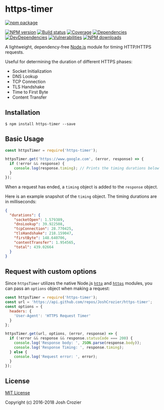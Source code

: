 # https-timer

[![npm package](https://nodei.co/npm/https-timer.png?downloads=true)](https://www.npmjs.com/package/https-timer)

[![NPM version](https://img.shields.io/npm/v/https-timer.svg?style=flat-square)](https://www.npmjs.com/package/https-timer)
[![Build status](https://img.shields.io/travis/JoshCrozier/https-timer.svg?style=flat-square)](https://travis-ci.org/JoshCrozier/https-timer)
[![Coverage](https://img.shields.io/codecov/c/github/JoshCrozier/https-timer.svg?style=flat-square)](https://codecov.io/github/request/request?branch=master)
[![Dependencies](https://img.shields.io/david/JoshCrozier/https-timer.svg?style=flat-square)](https://david-dm.org/JoshCrozier/https-timer)
[![DevDependencies](https://david-dm.org/JoshCrozier/https-timer/dev-status.svg?style=flat-square)](https://david-dm.org/JoshCrozier/https-timer?type=dev)
[![Vulnerabilities](https://snyk.io/test/npm/https-timer/badge.svg?style=flat-square)](https://snyk.io/test/npm/https-timer)
[![NPM downloads](https://img.shields.io/npm/dm/https-timer.svg?style=flat-square)](https://www.npmjs.com/package/https-timer)

A lightweight, dependency-free [Node.js]((https://nodejs.org)) module for timing HTTP/HTTPS requests.

Useful for determining the duration of different HTTPS phases:

- Socket Initialization
- DNS Lookup
- TCP Connection
- TLS Handshake
- Time to First Byte
- Content Transfer

## Installation

    $ npm install https-timer --save

## Basic Usage

```js
const httpsTimer = require('https-timer');

httpsTimer.get('https://www.google.com', (error, response) => {
  if (!error && response) {
    console.log(response.timing); // Prints the timing durations below
  }
});
```

When a request has ended, a `timing` object is added to the `response` object.

Here is an example snapshot of the `timing` object. The timing durations are in milliseconds:

```json
{
  "durations": {
    "socketOpen": 1.579389,
    "dnsLookup": 39.922508,
    "tcpConnection": 28.770425,
    "tlsHandshake": 218.159047,
    "firstByte": 148.640706,
    "contentTransfer": 1.954565,
    "total": 439.02664
  }
}
```

## Request with custom options

Since `httpsTimer` utilizes the native Node.js [`http`](https://nodejs.org/api/http.html) and [`https`](https://nodejs.org/api/https.html) modules, you can pass an `options` object when making a request:

```js
const httpsTimer = require('https-timer');
const url = 'https://api.github.com/repos/JoshCrozier/https-timer';
const options = {
  headers: {
    'User-Agent': 'HTTPS Request Timer'
  }
};

httpsTimer.get(url, options, (error, response) => {
  if (!error && response && response.statusCode === 200) {
    console.log('Response body: ', JSON.parse(response.body));
    console.log('Response Timing: ', response.timing);
  } else {
    console.log('Request error: ', error);
  }
});
```


## License

[MIT License](http://opensource.org/licenses/MIT)

Copyright (c) 2016-2018 Josh Crozier